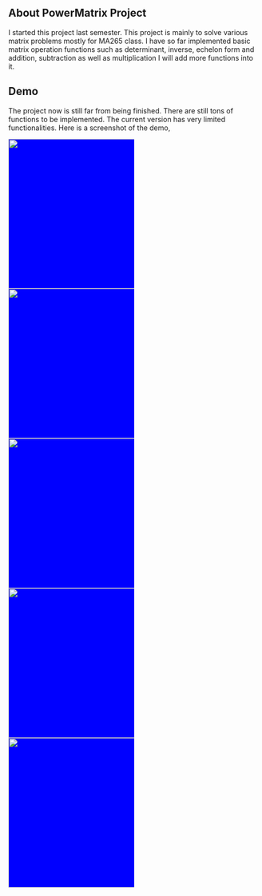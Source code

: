## About PowerMatrix Project
I started this project last semester. This project is mainly to solve various matrix problems mostly for MA265 class. I have so far 
implemented basic matrix operation functions such as determinant, inverse, echelon form and addition, subtraction as well as multiplication
I will add more functions into it.

## Demo
The project now is still far from being finished. There are still tons of functions to be implemented. The current version has very limited functionalities. Here is a screenshot of the demo,

<div style="height:100%; width:100%" >
  <div id="leftThing" style="position: relative; width:50%; background-color:blue;">
    <img src="https://github.com/cty123/PowerMatrix/raw/master/img1.jpeg" width="300">
  </div>
  <div id="leftThing" style="position: relative; width:50%; background-color:blue;">
    <img src="https://github.com/cty123/PowerMatrix/raw/master/img2.jpeg" width="300">
  </div>
  <div id="leftThing" style="position: relative; width:50%; background-color:blue;">
    <img src="https://github.com/cty123/PowerMatrix/raw/master/img3.jpeg" width="300">
  </div>
  <div id="leftThing" style="position: relative; width:50%; background-color:blue;">
    <img src="https://github.com/cty123/PowerMatrix/raw/master/img4.jpeg" width="300">
  </div>
    <div id="leftThing" style="position: relative; width:50%; background-color:blue;">
    <img src="https://github.com/cty123/PowerMatrix/raw/master/img5.jpeg" width="300">
  </div>
</div>

Find echelon function and find reduced echelon function have been implemented, but due to some bugs, they are not included in the demo. This repo contains the PC version of the project rather than andorid. 
